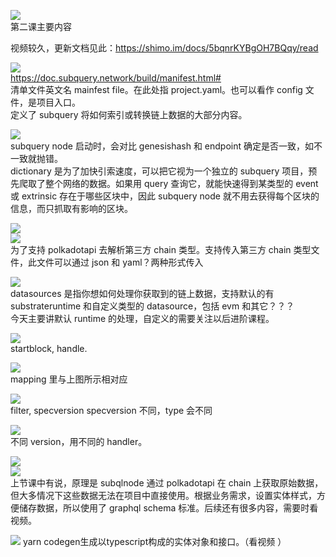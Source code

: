 ![](./img/2022-04-27-21-45-12.png)  
第二课主要内容

视频较久，更新文档见此：https://shimo.im/docs/5bqnrKYBgOH7BQqy/read

![](./img/2022-04-27-21-46-11.png)  
https://doc.subquery.network/build/manifest.html#  
清单文件英文名 mainfest file。在此处指 project.yaml。也可以看作 config 文件，是项目入口。  
定义了 subquery 将如何索引或转换链上数据的大部分内容。

![](./img/2022-04-27-21-53-39.png)  
subquery node 启动时，会对比 genesishash 和 endpoint 确定是否一致，如不一致就抛错。  
dictionary 是为了加快引索速度，可以把它视为一个独立的 subquery 项目，预先爬取了整个网络的数据。如果用 query 查询它，就能快速得到某类型的 event 或 extrinsic 存在于哪些区块中，因此 subquery node 就不用去获得每个区块的信息，而只抓取有影响的区块。

![](./img/2022-04-27-22-14-56.png)  
![](./img/2022-04-27-22-16-54.png)  
为了支持 polkadotapi 去解析第三方 chain 类型。支持传入第三方 chain 类型文件，此文件可以通过 json 和 yaml？两种形式传入

![](./img/2022-04-27-22-33-19.png)  
datasources 是指你想如何处理你获取到的链上数据，支持默认的有 substrateruntime 和自定义类型的 datasource，包括 evm 和其它？？？  
今天主要讲默认 runtime 的处理，自定义的需要关注以后进阶课程。

![](./img/2022-04-27-22-35-16.png)  
startblock, handle.

![](./img/2022-04-27-22-36-05.png)  
mapping 里与上图所示相对应

![](./img/2022-04-27-22-37-31.png)  
filter, specversion specversion 不同，type 会不同

![](./img/2022-04-27-22-45-03.png)  
不同 version，用不同的 handler。

![](./img/2022-04-27-22-49-32.png)  
![](./img/2022-04-27-22-51-48.png)  
上节课中有说，原理是 subqlnode 通过 polkadotapi 在 chain 上获取原始数据，但大多情况下这些数据无法在项目中直接使用。根据业务需求，设置实体样式，方便储存数据，所以使用了 graphql schema 标准。后续还有很多内容，需要时看视频。       

![](./img/2022-04-28-09-17-32.png)
yarn codegen生成以typescript构成的实体对象和接口。（看视频   ）
